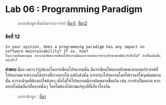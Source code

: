 # Lab 06 : Programming Paradigm
> แหล่งข้อมูลเพิ่มเติมจากอาจารย์ [ที่มา1](https://cs.lmu.edu/~ray/notes/paradigms/), [ที่มา2](https://www.youtube.com/watch?v=3TBq__oKUzk&ab_channel=Confreaks)

### ข้อที่ 12
```
In your opinion, does a programming paradigm has any impact on software maintainability? If so, how?
ในความเห็นของคุณ กระบวนทัศน์การเขียนโปรแกรมมีผลกระทบต่อการบำรุงรักษาซอฟต์แวร์หรือไม่? ถ้าเป็นเช่นนั้นอย่างไร?
```
**คำตอบ** มีผล เพราะว่ารูปแบบในการเขียนโปรแกรมนั้น มีการเขียนได้หลายลักษณะตามจุดประสงค์ที่โปรแกรมควรทำงานได้อย่างที่เราอยากได้ แต่ถึงดังนั้น การบำรุงโปรแกรมโดยให้เราแก้ไขจุดผิดพลาดนั้น ควรจะมีจุดที่ต้องแก้ไขน้อยๆ เผื่อไม่ให้โปรแกรมมีการผิดพลาดขึ้นเกิด เช่น การทำเป็นคลาส หากคลาสใดผิดก็แก้ที่คลาสนั้นๆ โดยไม่ต้องไปตามแก้ทุกที่ที่เกี่ยวโยงกัน

> แหล่งข้อมูล : [ที่มา](https://softwareengineering.stackexchange.com/questions/123375/programming-paradigms-and-the-maintenance-developer)
